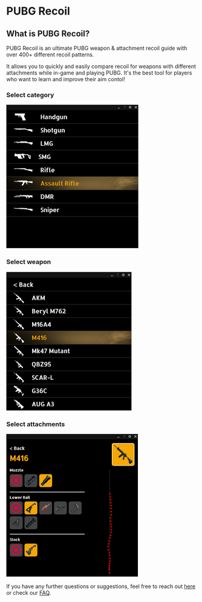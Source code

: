 # PUBG Recoil

## What is PUBG Recoil?
PUBG Recoil is an ultimate PUBG weapon & attachment recoil guide with over 400+ different recoil patterns.

It allows you to quickly and easily compare recoil for weapons with different attachments while in-game and playing PUBG. It's the best tool for players who want to learn and improve their aim contol!

### Select category
![Getting Started](./store/Screenshot_1.png)
### Select weapon
![Getting Started](./store/Screenshot_2.png)
### Select attachments
![Getting Started](./store/Screenshot_3.png)

If you have any further questions or suggestions, feel free to reach out [here](https://github.com/markovic-nikola/pubg-recoil/issues) or check our [FAQ](./faq.md).